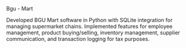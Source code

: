 Bgu - Mart

Developed BGU Mart software in Python with SQLite integration for managing supermarket chains.
Implemented features for employee management, product buying/selling, inventory management, supplier communication, and transaction logging for tax purposes.
